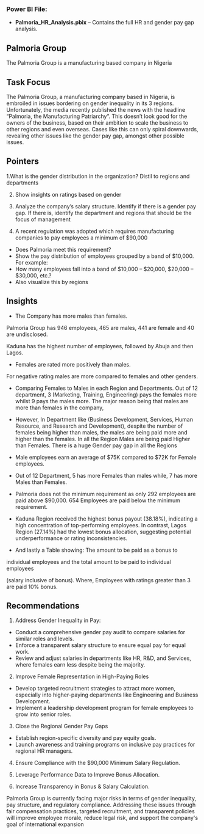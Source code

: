### Power BI File:
- **Palmoria_HR_Analysis.pbix** – Contains the full HR and gender pay gap analysis.
## Palmoria Group
The Palmoria Group is a manufacturing based company in Nigeria
## Task Focus
The Palmoria Group, a manufacturing company based in Nigeria, is embroiled in issues bordering on gender inequality in its 3 regions. Unfortunately, the media recently published the news with the headline “Palmoria, the Manufacturing Patriarchy”. This doesn’t look good for the owners of the business, based on their ambition to scale the business to other regions and even overseas. Cases like this can only spiral downwards, revealing other issues like the gender pay gap, amongst other possible issues.

## Pointers
 1.What is the gender distribution in the organization? Distil to regions and departments 

2. Show insights on ratings based on gender
 
3. Analyze the company’s salary structure. Identify if there is a gender pay gap. If there is, identify the department and regions that should be the focus of management
   
4. A recent regulation was adopted which requires manufacturing companies to pay employees a minimum of $90,000 
- Does Palmoria meet this requirement? 
- Show the pay distribution of employees grouped by a band of $10,000. For example: 
- How many employees fall into a band of $10,000 – $20,000, $20,000 – $30,000, etc.? 
- Also visualize this by regions
## Insights
- The Company has more males than females.

Palmoria Group has 946 employees, 465 are males, 441 are female and 40 are undisclosed. 

Kaduna has the highest number of employees, followed by Abuja and then Lagos.
- Females are rated more positively than males.

For negative rating males are more compared to females and other genders.
- Comparing Females to Males in each Region and Departments. Out of 12 department, 3 (Marketing, Training, Engineering) pays the females more whilst 9 pays the males more. The major reason being that males are more than females in the company,

- However, In Department like (Business Development, Services, Human Resource, and Research and Development), despite the number of females being higher than males, the males are being paid more and higher than the females.
In all the Region Males are being paid Higher than Females.
There is a huge Gender pay gap in all the Regions
- Male employees earn an average of $75K compared to $72K for Female employees.
- Out of 12 Department, 5 has more Females than males while, 7 has more Males than Females.
- Palmoria does not the minimum requirement as only 292 employees are paid above $90,000.
654 Employees are paid below the minimum requirement.
- Kaduna Region received the highest bonus payout (38.18%), indicating a high concentration of top-performing employees. In contrast, Lagos Region (27.14%) had the lowest bonus allocation, suggesting potential underperformance or rating inconsistencies.
- And lastly a Table showing: The amount to be paid as a bonus to

individual employees and the total amount to be paid to individual employees

(salary inclusive of bonus). Where, Employees with ratings greater than 3 are paid 10% bonus.

## Recommendations
1. Address Gender Inequality in Pay:
- Conduct a comprehensive gender pay audit to compare salaries for similar roles and levels.
-	Enforce a transparent salary structure to ensure equal pay for equal work.
-	Review and adjust salaries in departments like HR, R&D, and Services, where females earn less despite being the majority.

2. Improve Female Representation in High-Paying Roles
- Develop targeted recruitment strategies to attract more women, especially into higher-paying departments like Engineering and Business Development.
- Implement a leadership development program for female employees to grow into senior roles.

3. Close the Regional Gender Pay Gaps
- Establish region-specific diversity and pay equity goals.
- Launch awareness and training programs on inclusive pay practices for regional HR managers.

4. Ensure Compliance with the $90,000 Minimum Salary Regulation.

5. Leverage Performance Data to Improve Bonus Allocation.

6. Increase Transparency in Bonus & Salary Calculation.

Palmoria Group is currently facing major risks in terms of gender inequality, pay structure, and regulatory compliance. Addressing these issues through fair compensation practices, targeted recruitment, and transparent policies will improve employee morale, reduce legal risk, and support the company's goal of international expansion



